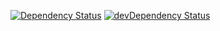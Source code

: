 [![Dependency Status](https://david-dm.org/dragonprojects/maxdome-facebook.svg)](https://david-dm.org/dragonprojects/maxdome-facebook)
[![devDependency Status](https://david-dm.org/dragonprojects/maxdome-facebook/dev-status.svg)](https://david-dm.org/dragonprojects/maxdome-facebook#info=devDependencies)
